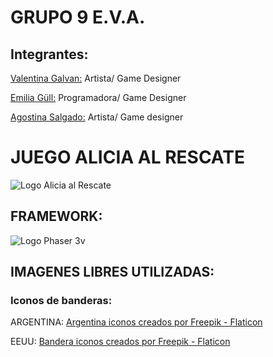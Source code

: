 # GRUPO 9 E.V.A.

## Integrantes:

[Valentina Galvan:](https://github.com/ValentinaGalvan) Artista/ Game Designer


[Emilia Güll:](https://github.com/EmiGull) Programadora/ Game Designer


[Agostina Salgado:](https://github.com/AGO0SALGADO) Artista/ Game designer

# JUEGO ALICIA AL RESCATE
![Logo Alicia al Rescate]("https://github.com/EmiGull/ALICIA-AL-RESCATE-2.0/blob/master/public/assets/images2/alicia.png")


## FRAMEWORK:
![Logo Phaser 3]("https://github.com/EmiGull/ALICIA-AL-RESCATE-2.0/blob/master/public/assets/images2/phaser.png")v


## IMAGENES LIBRES UTILIZADAS:
### Iconos de banderas:
ARGENTINA: <a href="https://www.flaticon.es/iconos-gratis/argentina" title="argentina iconos">Argentina iconos creados por Freepik - Flaticon</a>

EEUU: <a href="https://www.flaticon.es/iconos-gratis/bandera" title="bandera iconos">Bandera iconos creados por Freepik - Flaticon</a>




